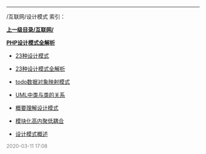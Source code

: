 
----

/互联网/设计模式 索引：


**[上一级目录/互联网/](/互联网/)**

**[PHP设计模式全解析](/互联网/设计模式/PHP设计模式全解析/)**

- [23种设计模式](/互联网/设计模式/23种设计模式)

- [23种设计模式全解析](/互联网/设计模式/23种设计模式全解析)

- [todo数据对象映射模式](/互联网/设计模式/todo数据对象映射模式)

- [UML中类与类的关系](/互联网/设计模式/UML中类与类的关系)

- [概要理解设计模式](/互联网/设计模式/概要理解设计模式)

- [模块化高内聚低耦合](/互联网/设计模式/模块化高内聚低耦合)

- [设计模式概述](/互联网/设计模式/设计模式概述)


<font size=2 color='grey'> 2020-03-11 17:08 </font>